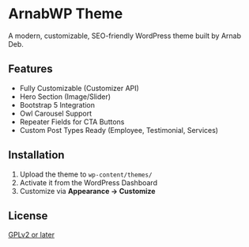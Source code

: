 # ArnabWP Theme

A modern, customizable, SEO-friendly WordPress theme built by Arnab Deb.

## Features

- Fully Customizable (Customizer API)
- Hero Section (Image/Slider)
- Bootstrap 5 Integration
- Owl Carousel Support
- Repeater Fields for CTA Buttons
- Custom Post Types Ready (Employee, Testimonial, Services)

## Installation

1. Upload the theme to `wp-content/themes/`
2. Activate it from the WordPress Dashboard
3. Customize via **Appearance → Customize**

## License

[GPLv2 or later](https://www.gnu.org/licenses/gpl-2.0.html)